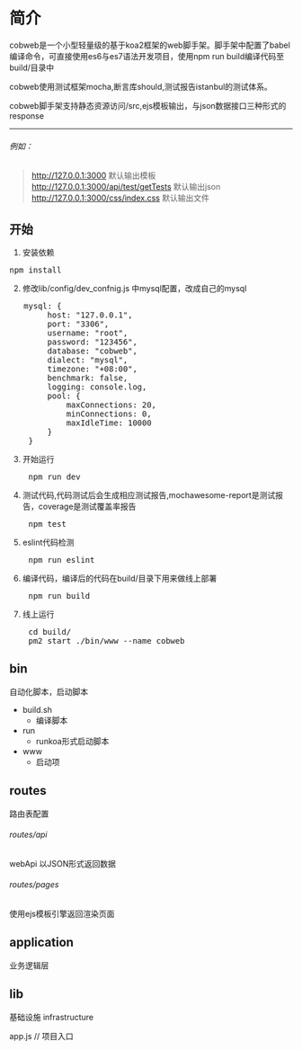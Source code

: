 # 简介

<p>cobweb是一个小型轻量级的基于koa2框架的web脚手架。脚手架中配置了babel编译命令，可直接使用es6与es7语法开发项目，使用npm run build编译代码至build/目录中
</p>

cobweb使用测试框架mocha,断言库should,测试报告istanbul的测试体系。

cobweb脚手架支持静态资源访问/src,ejs模板输出，与json数据接口三种形式的response


----
###### 例如：
> http://127.0.0.1:3000 默认输出模板  
> http://127.0.0.1:3000/api/test/getTests 默认输出json  
> http://127.0.0.1:3000/css/index.css 默认输出文件


## 开始

1. 安装依赖
<pre>npm install</pre>
2. 修改lib/config/dev_confnig.js 中mysql配置，改成自己的mysql
<pre>
   mysql: {
        host: "127.0.0.1",
        port: "3306",
        username: "root",
        password: "123456",
        database: "cobweb",
        dialect: "mysql",
        timezone: "+08:00",
        benchmark: false,
        logging: console.log,
        pool: {
            maxConnections: 20,
            minConnections: 0,
            maxIdleTime: 10000
        }
    } 
</pre>
3. 开始运行
<pre>
    npm run dev
</pre>
4. 测试代码,代码测试后会生成相应测试报告,mochawesome-report是测试报告，coverage是测试覆盖率报告
<pre>
    npm test
</pre>
5. eslint代码检测
<pre>
    npm run eslint
</pre>
6. 编译代码，编译后的代码在build/目录下用来做线上部署
<pre>
    npm run build
</pre>
7. 线上运行
<pre>
    cd build/
    pm2 start ./bin/www --name cobweb
</pre>

## bin
自动化脚本，启动脚本

*   build.sh    
    * 编译脚本
*   run        
    * runkoa形式启动脚本
*   www         
    * 启动项

## routes

路由表配置

###### routes/api

webApi 以JSON形式返回数据

###### routes/pages

使用ejs模板引擎返回渲染页面

## application
业务逻辑层

## lib
基础设施 infrastructure

app.js // 项目入口